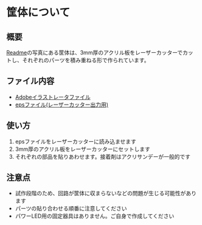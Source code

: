 # 筐体について
## 概要
[Readme](../Readme.md)の写真にある筐体は、3mm厚のアクリル板をレーザーカッターでカットし、それぞれのパーツを積み重ねる形で作られています。
## ファイル内容
- [Adobeイラストレータファイル](../Frame/AnimeGun_frame.ai)
- [epsファイル(レーザーカッター出力用)](../Frame/AnimeGun_frame.ai)
## 使い方
1. epsファイルをレーザーカッターに読み込ませます
2. 3mm厚のアクリル板をレーザーカッターにセットします
3. それぞれの部品を貼りあわせます。接着剤はアクリサンデーが一般的です
## 注意点
- 試作段階のため、回路が筐体に収まらないなどの問題が生じる可能性があります
- パーツの貼り合わせる順番に注意してください
- パワーLED用の固定器具はありません。ご自身で作成してください